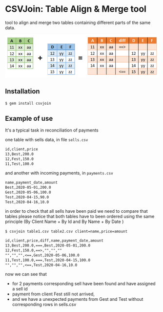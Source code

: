 ﻿# CSVJoin: Table Align & Merge tool
tool to align and merge two tables containing different parts of the same data. 

![Table join](join.png?raw=true)

## Installation
`$ gem install csvjoin`

## Example of use

It's a typical task in reconciliation of payments

one table with sells data, in file `sells.csv` 

    id,client,price
    13,Best,200.0
    12,Fest,150.0
    11,Test,100.0

and another with incoming payments, in `payments.csv` 

    name,payment_date,amount
    Best,2020-05-01,200.0
    Gest,2020-05-06,100.0
    Test,2020-04-15,90.0
    Test,2020-04-16,10.0

in order to check that all sells have been paid we need to compare that tables
please notice that both tables have to been ordered using the same principle (By Client Name + By Id and By Name + By Date )

`$ csvjoin table1.csv table2.csv client=name,price=amount`

    id,client,price,diff,name,payment_date,amount
    13,Best,200.0,===,Best,2020-05-01,200.0
    12,Fest,150.0,==>,"","",""
    "","","",<==,Gest,2020-05-06,100.0
    11,Test,100.0,===,Test,2020-04-15,100.0
    "","","",<==,Test,2020-04-16,10.0

now we can see that
- for 2 payments corresponding sell have been found and have assigned a sell id 
- payment from client Fest still not arrived,
- and we have a unexpected payments from Gest and Test without corresponding rows in sells.csv


